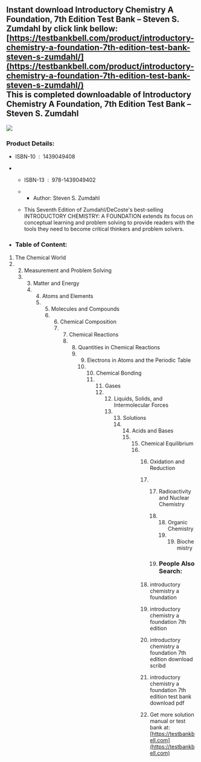 Instant download **Introductory Chemistry A Foundation, 7th Edition Test Bank – Steven S. Zumdahl** by click link bellow:  
[https://testbankbell.com/product/introductory-chemistry-a-foundation-7th-edition-test-bank-steven-s-zumdahl/](https://testbankbell.com/product/introductory-chemistry-a-foundation-7th-edition-test-bank-steven-s-zumdahl/)  
This is completed downloadable of Introductory Chemistry A Foundation, 7th Edition Test Bank – Steven S. Zumdahl
----------------------------------------------------------------------------------------------------------------


![](https://testbankbell.com/wp-content/uploads/2023/05/21_1_1-300x300.jpg)
### Product Details:


* ISBN-10 ‏ : ‎ 1439049408
* * ISBN-13 ‏ : ‎ 978-1439049402
  * * Author: Steven S. Zumdahl
   
  * This Seventh Edition of Zumdahl/DeCoste's best-selling INTRODUCTORY CHEMISTRY: A FOUNDATION extends its focus on conceptual learning and problem solving to provide readers with the tools they need to become critical thinkers and problem solvers.
 
* ### Table of Content:

1. The Chemical World
2. 2. Measurement and Problem Solving
   3. 3. Matter and Energy
      4. 4. Atoms and Elements
         5. 5. Molecules and Compounds
            6. 6. Chemical Composition
               7. 7. Chemical Reactions
                  8. 8. Quantities in Chemical Reactions
                     9. 9. Electrons in Atoms and the Periodic Table
                        10. 10. Chemical Bonding
                            11. 11. Gases
                                12. 12. Liquids, Solids, and Intermolecular Forces
                                    13. 13. Solutions
                                        14. 14. Acids and Bases
                                            15. 15. Chemical Equilibrium
                                                16. 16. Oxidation and Reduction
                                                    17. 17. Radioactivity and Nuclear Chemistry
                                                        18. 18. Organic Chemistry
                                                            19. 19. Biochemistry
                                                               
                                                        19. ### People Also Search:
                                                       
                                                    18. introductory chemistry a foundation
                                                   
                                                    19. introductory chemistry a foundation 7th edition
                                                   
                                                    20. introductory chemistry a foundation 7th edition download scribd
                                                   
                                                    21. introductory chemistry a foundation 7th edition test bank download pdf
                                                    22.  Get more solution manual or test bank at: [https://testbankbell.com](https://testbankbell.com)
